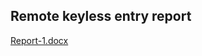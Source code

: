## Remote keyless entry report
[Report-1.docx](https://github.com/malharpkulkarni/Module3_Group24/files/8236780/Report-1.docx)